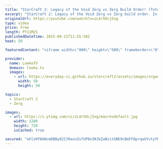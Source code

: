 ```yaml
---
title: "StarCraft 2: Legacy of the Void Zerg vs Zerg Build Order! (Tutorial)"
excerpt: "StarCraft 2: Legacy of the Void Zerg vs Zerg build order. In this Zerg build order video I go over an aggressive Zergling Baneling timing push that you can execute in the Legacy of the Void expansion as Zerg.  This build order focuses on an early attack upgrade which will give you the edge in Zergling"
originalUrl: https://youtube.com/watch?v=zL4rSOcj5xg
type: video
price: Free
length: PT11M2S
publishedDateTime: 2015-09-21T11:25:58Z
heat: 50

featuredContent: "<iframe width=\"800\" height=\"500\" frameborder=\"0\" src=\"https://www.youtube.com/embed/zL4rSOcj5xg\" allow=\"accelerometer; autoplay; encrypted-media; gyroscope; picture-in-picture\" allowfullscreen></iframe>"

provider:
  name: LowkoTV
  domain: lowko.tv
  images:
    - url: https://everyday-cc.github.io/starcraft2/assets/images/organizations/lowko.tv-50x50.jpg
      width: 50
      height: 50

topics:
  - StarCraft 2
  - Zerg

images:
  - url: https://i.ytimg.com/vi/zL4rSOcj5xg/maxresdefault.jpg
    width: 1280
    height: 720
    isCached: true

secured: "ehlzHf86WcmDBBy02I39avnZu7UP8o3NJbZwNzitGNE9cBmFF0prqaGYvtyYNJJuNiEltDFoLbKy5VRySlL3mFoAFPYpqD5q4uH07jmQf5upNx0WjN4V1XoPn1MnWpnY21OnE38GwMx2FeDexUq5CguuSAV9U95IbFFFRS+qz29NwoAVbKp+4bI1pJIwlfYhxkd/iflf5wFGfnZ2uT9do/2Ji3DDDsbsJPr5IbcAAMJutHfD8ZpnQ/LjykmUYXMLPSBARTDP2sg9Ef+dF/K7WqiJxXexuubkEHBoErO2GpzVNbHNKRh8weRl3K3H6x4nz0hu324xN0oh8Ewchyd2ewmBdo8LIehovNzdr0yiLU+e2DMLnd/FRLJPr342rkelMq/1EiHfxtGmgr+O5bjoprKnJrqxl64Iuj8WtdDa4sk=;oPB+vMWjgrCZLuaH/ahqNQ=="
---
```


